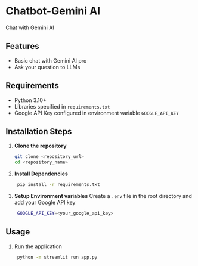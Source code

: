 # Chatbot-Gemini AI
Chat with Gemini AI

## Features
- Basic chat with Gemini AI pro
- Ask your question to LLMs

## Requirements
- Python 3.10+
- Libraries specified in `requirements.txt`
- Google API Key configured in environment variable `GOOGLE_API_KEY`

## Installation Steps
1. **Clone the repository**
    ```bash
    git clone <repository_url>
    cd <repository_name>
    ```
2. **Install Dependencies**
   ```bash
    pip install -r requirements.txt
   ```
3. **Setup Environment variables**
   Create a `.env` file in the root directory and add your Google API key
   ```bash
    GOOGLE_API_KEY=<your_google_api_key> 
   ```
## Usage
1. Run the application
   ```bash
    python -m streamlit run app.py
   ```



